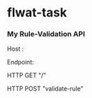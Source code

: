 # flwat-task
### My Rule-Validation API

Host : 

Endpoint:

HTTP GET "/"

HTTP POST "validate-rule"

